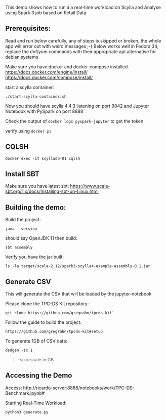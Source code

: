This demo shows how to run a a real-time workload on Scylla and Analyse using Spark 3 job based on Retail Data

Prerequisites:
---------------
Read and run below carefully, any of steps is skipped or broken, the whole app will error out with weird messages ;-)
Below works well in Fedora 34, replace the dnf/yum commands with their appropriate apt alternative for debian systems

Make sure you have docker and docker-compose installed.
https://docs.docker.com/engine/install/
https://docs.docker.com/compose/install/

start a scylla container:
```
./start-scylla-container.sh
```

Now you should have scylla 4.4.3 listening on port 9042 and Jupyter Notebook with PySpark on port 8888

Check the output of `docker logs pyspark-jupyter` to get the token

verify using `docker ps`


## CQLSH
`docker exec -it scylladb-01 cqlsh`


## Install SBT
Make sure you have latest sbt:
https://www.scala-sbt.org/1.x/docs/Installing-sbt-on-Linux.html


Building the demo:
-----------------
Build the project:

```
java --version
```

should say OpenJDK 11
then build:

```
sbt assembly
```

Verify you have the jar built:
```
ls -la target/scala-2.12/spark3-scylla4-example-assembly-0.1.jar
```
## Generate CSV
This will generate the CSV that will be loaded by the jupyter-notebook

Please clone the TPC-DS Kit repository: 
```
git clone https://github.com/gregrahn/tpcds-kit`
```

Follow the guide to build the project:
```
https://github.com/gregrahn/tpcds-kit#setup
```

To generate 1GB of CSV data:
```
dsdgen -sc 1
```
> -sc = scale in GB

## Accessing the Demo
Access: 
http://ricardo-server:8888/notebooks/work/TPC-DS-Benchmark.ipynb#

Starting Real-Time Workload:
```
python3 generate.py
```

